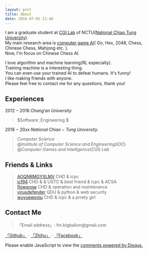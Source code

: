 ```yaml
---
layout: post
title: About
date: 2016-07-01 21:48
---
```


  

I am a graduate student at [CGI Lab][1] of NCTU([National Chiao Tung University][2]).    
My main research area is [computer game AI][3]( Go, Hex, 2048, Chess, Chinese Chess, Mahjong etc. ).  
Now, I'm focus on Chinese Chess AI.   

I love algorithm and machine learning(RL especially).    
Training machine is a interesting thing.   
You can even use your trained AI to defeat humans. It's funny!  
I like making friends with anyone.     
Please feel free to contact me for any questions, thank you!   


## Experiences

$2012 -2016 \; Chang'an \;University.  \;\;$      

> $Software \;Engineering $   

$2016- 20xx\;National \;Chiao-Tung \;University. \;\;$    

> $Computer \;Science \;$    
$@Institute \;of \;Computer \;Science \;and \;Engineering(IOC)$    
$@Computer \;Games \;and \;Intelligence (CGI) \;Lab$



## Friends & Links

> [AOQNRMGYXLMV][4] CHD & icpc    
> [jcf94][5] CHD & & USTC & best friend & icpc & ACSA  
> [flowsnow][6] CHD & operation and maintenance  
> [virusdefender][7] QDU & python & web security   
> [wuyuewoniu][8] CHD & icpc & a prrety girl

## Contact Me

> 「Email address」: fm.bigballon$@$gmail.com 

[「Github」][9] · [「Zhihu」][10] · [「Facebook」][11]


<div id="disqus_thread"></div>
<script>

(function() { // DON'T EDIT BELOW THIS LINE
    var d = document, s = d.createElement('script');
    s.src = '//bigballon.disqus.com/embed.js';
    s.setAttribute('data-timestamp', +new Date());
    (d.head || d.body).appendChild(s);
})();
</script>
<noscript>Please enable JavaScript to view the <a href="https://disqus.com/?ref_noscript">comments powered by Disqus.</a></noscript>


  [1]: http://www.aigames.nctu.edu.tw/
  [2]: http://www.nctu.edu.tw/
  [3]: http://aigames.nctu.edu.tw/~icwu/honors.html
  [4]: http://www.cnblogs.com/AOQNRMGYXLMV/
  [5]: http://jcf94.com/about/
  [6]: http://flowsnow.net/
  [7]: https://virusdefender.net/
  [8]: http://www.cnblogs.com/wuyuewoniu/
  [9]: https://github.com/bigballon
  [10]: https://www.zhihu.com/people/BIGBALLON
  [11]: https://www.facebook.com/fm.bigballon